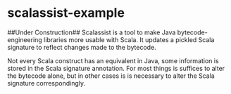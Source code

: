 scalassist-example
==================

##Under Construction## Scalassist is a tool to make Java bytecode-engineering libraries more usable with Scala. It updates a pickled Scala signature to reflect changes made to the bytecode.


Not every Scala construct has an equivalent in Java, some information is stored in the Scala signature annotation. For most things is suffices to alter the bytecode alone, but in other cases is is necessary to alter the Scala signature correspondingly.
